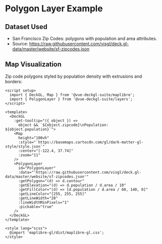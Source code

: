 <script setup>
import { DeckGL, Map } from '@vue-deckgl-suite/maplibre';
import { PolygonLayer } from '@vue-deckgl-suite/layers';
import 'maplibre-gl/dist/maplibre-gl.css';
</script>

# Polygon Layer Example

## Dataset Used
- San Francisco Zip Codes: polygons with population and area attributes.
- Source: https://raw.githubusercontent.com/visgl/deck.gl-data/master/website/sf-zipcodes.json

## Map Visualization
Zip code polygons styled by population density with extrusions and borders:

<ClientOnly>
<DeckGL 
  :get-tooltip="({ object }) => 
    object && `${object.zipcode}\nPopulation: ${object.population}`">
  <Map
    height="400px"
    :style="`https://basemaps.cartocdn.com/gl/dark-matter-gl-style/style.json`"
    :center="[-122.4, 37.74]"
    :zoom="11"
    :maxZoom="20"
    :pitch="30"
    :bearing="0"
  />
  <PolygonLayer
    id="PolygonLayer"
    :data="'https://raw.githubusercontent.com/visgl/deck.gl-data/master/website/sf-zipcodes.json'"
    :getPolygon="(d) => d.contour"
    :getElevation="(d) => d.population / d.area / 10"
    :getFillColor="(d) => [d.population / d.area / 60, 140, 0]"
    :getLineColor="[255, 255, 255]"
    :getLineWidth="20"
    :lineWidthMinPixels="1"
    :pickable="true"
  />
</DeckGL>
</ClientOnly>

```vue
<script setup>
  import { DeckGL, Map } from '@vue-deckgl-suite/maplibre';
  import { PolygonLayer } from '@vue-deckgl-suite/layers';
</script>

<template>
  <DeckGL 
    :get-tooltip="({ object }) => 
      object && `${object.zipcode}\nPopulation: ${object.population}`">
    <Map
      height="100vh"
      :style="`https://basemaps.cartocdn.com/gl/dark-matter-gl-style/style.json`"
      :center="[-122.4, 37.74]"
      :zoom="11"
    />
    <PolygonLayer
      id="PolygonLayer"
      :data="'https://raw.githubusercontent.com/visgl/deck.gl-data/master/website/sf-zipcodes.json'"
      :getPolygon="(d) => d.contour"
      :getElevation="(d) => d.population / d.area / 10"
      :getFillColor="(d) => [d.population / d.area / 60, 140, 0]"
      :getLineColor="[255, 255, 255]"
      :getLineWidth="20"
      :lineWidthMinPixels="1"
      :pickable="true"
    />
  </DeckGL>
</template>

<style lang="scss">
  @import 'maplibre-gl/dist/maplibre-gl.css';
</style>
```